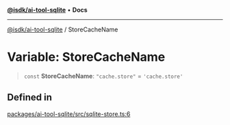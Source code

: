 [**@isdk/ai-tool-sqlite**](../README.md) • **Docs**

***

[@isdk/ai-tool-sqlite](../globals.md) / StoreCacheName

# Variable: StoreCacheName

> `const` **StoreCacheName**: `"cache.store"` = `'cache.store'`

## Defined in

[packages/ai-tool-sqlite/src/sqlite-store.ts:6](https://github.com/isdk/ai-tool-sqlite.js/blob/9fe2c10603e7d4edf9338798a309c4c793b97975/src/sqlite-store.ts#L6)
